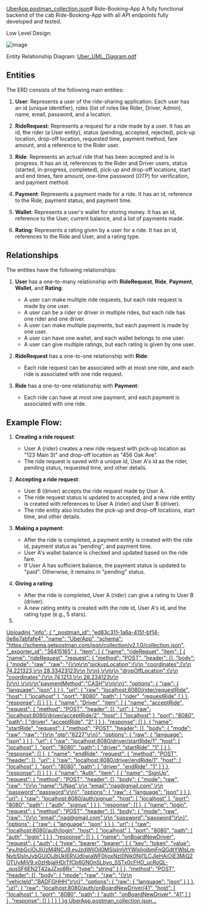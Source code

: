 [UberApp.postman_collection.json](https://github.com/user-attachments/files/16883397/UberApp.postman_collection.json)# Ride-Booking-App
A fully functional backend of the cab Ride-Booking-App with all API endpoints fully developed and tested.

Low Level Design:

![image](https://github.com/user-attachments/assets/1d504c2a-4db0-4978-845b-1b8452015d04)

Entity Relationship Diagram:
[Uber_UML_Diagram.pdf](https://github.com/user-attachments/files/16875695/Uber_UML_Diagram.pdf)

## Entities

The ERD consists of the following main entities:

1. **User**: Represents a user of the ride-sharing application.
 Each user has an id (unique identifier),
  roles (list of roles like Rider, Driver, Admin),
   name, email, password, and a location.

2. **RideRequest**: Represents a request for a ride made by a user. It has an id, the rider (a User entity), status (pending, accepted, rejected), pick-up location, drop-off location, requested time, payment method, fare amount, and a reference to the Rider user.

3. **Ride**: Represents an actual ride that has been accepted and is in progress. It has an id, references to the Rider and Driver users, status (started, in-progress, completed), pick-up and drop-off locations, start and end times, fare amount, one-time password (OTP) for verification, and payment method.

4. **Payment**: Represents a payment made for a ride. It has an id, reference to the Ride, payment status, and payment time.

5. **Wallet**: Represents a user's wallet for storing money. It has an id, reference to the User, current balance, and a list of payments made.

6. **Rating**: Represents a rating given by a user for a ride. It has an id, references to the Ride and User, and a rating type.

## Relationships

The entities have the following relationships:

1. **User** has a one-to-many relationship with **RideRequest**, **Ride**, **Payment**, **Wallet**, and **Rating**:
   - A user can make multiple ride requests, but each ride request is made by one user.
   - A user can be a rider or driver in multiple rides, but each ride has one rider and one driver.
   - A user can make multiple payments, but each payment is made by one user.
   - A user can have one wallet, and each wallet belongs to one user.
   - A user can give multiple ratings, but each rating is given by one user.

2. **RideRequest** has a one-to-one relationship with **Ride**:
   - Each ride request can be associated with at most one ride, and each ride is associated with one ride request.

3. **Ride** has a one-to-one relationship with **Payment**:
   - Each ride can have at most one payment, and each payment is associated with one ride.

## Example Flow:

1. **Creating a ride request**:
   - User A (rider) creates a new ride request with pick-up location as "123 Main St" and drop-off location as "456 Oak Ave".
   - The ride request is saved with a unique id, User A's id as the rider, pending status, requested time, and other details.

2. **Accepting a ride request**:
   - User B (driver) accepts the ride request made by User A.
   - The ride request status is updated to accepted, and a new ride entity is created with references to User A (rider) and User B (driver).
   - The ride entity also includes the pick-up and drop-off locations, start time, and other details.

3. **Making a payment**:
   - After the ride is completed, a payment entity is created with the ride id, payment status as "pending", and payment time.
   - User A's wallet balance is checked and updated based on the ride fare.
   - If User A has sufficient balance, the payment status is updated to "paid". Otherwise, it remains in "pending" status.

4. **Giving a rating**:
   - After the ride is completed, User A (rider) can give a rating to User B (driver).
   - A new rating entity is created with the ride id, User A's id, and the rating type (e.g., 5 stars).
  
5. 
[Uploadin{
	"info": {
		"_postman_id": "ed83c311-1a6a-415f-bf14-0e8e7abfafe4",
		"name": "UberApp",
		"schema": "https://schema.getpostman.com/json/collection/v2.1.0/collection.json",
		"_exporter_id": "36415165"
	},
	"item": [
		{
			"name": "rideRequet",
			"item": [
				{
					"name": "rideRequest",
					"request": {
						"method": "POST",
						"header": [],
						"body": {
							"mode": "raw",
							"raw": "{\r\n\r\n\"pickupLocation\":{\r\n    \"coordinates\":[\r\n        74.221323,\r\n        28.33423123\r\n    ]\r\n},\r\n\r\n    \"dropOffLocation\":{\r\n    \"coordinates\":[\r\n        74.1213,\r\n        28.234123\r\n    ]\r\n},\r\n\r\n\"paymentMethod\":\"CASH\"\r\n\r\n}",
							"options": {
								"raw": {
									"language": "json"
								}
							}
						},
						"url": {
							"raw": "localhost:8080/rider/requestRide",
							"host": [
								"localhost"
							],
							"port": "8080",
							"path": [
								"rider",
								"requestRide"
							]
						}
					},
					"response": []
				}
			]
		},
		{
			"name": "Driver",
			"item": [
				{
					"name": "acceptRide",
					"request": {
						"method": "POST",
						"header": [],
						"url": {
							"raw": "localhost:8080/driver/acceptRide/2",
							"host": [
								"localhost"
							],
							"port": "8080",
							"path": [
								"driver",
								"acceptRide",
								"2"
							]
						}
					},
					"response": []
				},
				{
					"name": "startRide",
					"request": {
						"method": "POST",
						"header": [],
						"body": {
							"mode": "raw",
							"raw": "{\r\n    \"otp\":\"6227\"\r\n}",
							"options": {
								"raw": {
									"language": "json"
								}
							}
						},
						"url": {
							"raw": "localhost:8080/driver/startRide/1",
							"host": [
								"localhost"
							],
							"port": "8080",
							"path": [
								"driver",
								"startRide",
								"1"
							]
						}
					},
					"response": []
				},
				{
					"name": "endRide",
					"request": {
						"method": "POST",
						"header": [],
						"url": {
							"raw": "localhost:8080/driver/endRide/1",
							"host": [
								"localhost"
							],
							"port": "8080",
							"path": [
								"driver",
								"endRide",
								"1"
							]
						}
					},
					"response": []
				}
			]
		},
		{
			"name": "Auth",
			"item": [
				{
					"name": "SignUp",
					"request": {
						"method": "POST",
						"header": [],
						"body": {
							"mode": "raw",
							"raw": "{\r\n    \"name\":\"UNag\",\r\n    \"email\":\"nag@gmail.com\",\r\n    \"password\":\"password\"\r\n}",
							"options": {
								"raw": {
									"language": "json"
								}
							}
						},
						"url": {
							"raw": "localhost:8080/auth/signup",
							"host": [
								"localhost"
							],
							"port": "8080",
							"path": [
								"auth",
								"signup"
							]
						}
					},
					"response": []
				},
				{
					"name": "login",
					"request": {
						"method": "POST",
						"header": [],
						"body": {
							"mode": "raw",
							"raw": "{\r\n    \"email\":\"nag@gmail.com\",\r\n    \"password\":\"password\"\r\n}",
							"options": {
								"raw": {
									"language": "json"
								}
							}
						},
						"url": {
							"raw": "localhost:8080/auth/login",
							"host": [
								"localhost"
							],
							"port": "8080",
							"path": [
								"auth",
								"login"
							]
						}
					},
					"response": []
				},
				{
					"name": "onBoardNewDriver",
					"request": {
						"auth": {
							"type": "bearer",
							"bearer": [
								{
									"key": "token",
									"value": "eyJhbGciOiJIUzM4NCJ9.eyJzdWIiOiI0MSIsImVtYWlsIjoibmFnQGdtYWlsLmNvbSIsInJvbGUiOiJbUklERVJdIiwiaWF0IjoxNzI0Njk0NjI1LCJleHAiOjE3MjQ2OTUyMjV9.x0zHbjaIHDrTfCb6GNOnSLbyo_SSTx0cFHO_ucRoQL-_qusSF6EN2T42aJZxo8Rx",
									"type": "string"
								}
							]
						},
						"method": "POST",
						"header": [],
						"body": {
							"mode": "raw",
							"raw": "{\r\n    \"vehicleId\":\"BADFGHHH\"\r\n}",
							"options": {
								"raw": {
									"language": "json"
								}
							}
						},
						"url": {
							"raw": "localhost:8080/auth/onBoardNewDriver/41",
							"host": [
								"localhost"
							],
							"port": "8080",
							"path": [
								"auth",
								"onBoardNewDriver",
								"41"
							]
						}
					},
					"response": []
				}
			]
		}
	]
}g UberApp.postman_collection.json…]()


